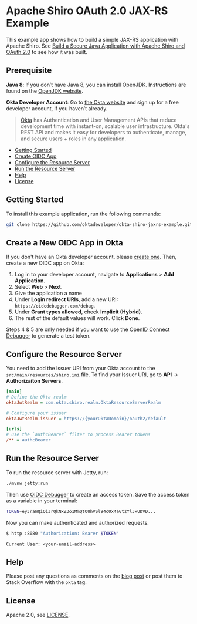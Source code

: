 # Apache Shiro OAuth 2.0 JAX-RS Example

This example app shows how to build a simple JAX-RS application with Apache Shiro. 
See [Build a Secure Java Application with Apache Shiro and OAuth 2.0][blog-post] to see how it was built.

## Prerequisite

**Java 8**: If you don’t have Java 8, you can install OpenJDK. Instructions are found on the  [OpenJDK website](https://openjdk.java.net/install/).

**Okta Developer Account**: Go to [the Okta website](https://developer.okta.com/signup/) and sign up for a free developer account, if you haven’t already.

> [Okta](https://developer.okta.com/) has Authentication and User Management APIs that reduce development time with instant-on, scalable user infrastructure. Okta's REST API and makes it easy for developers to authenticate, manage, and secure users + roles in any application.

* [Getting Started](#getting-started)
* [Create OIDC App](#create-a-new-oidc-app-in-okta)
* [Configure the Resource Server](#configure-the-resource-server)
* [Run the Resource Server](#run-the-resource-server)
* [Help](#help)
* [License](#license)

## Getting Started

To install this example application, run the following commands:

```bash
git clone https://github.com/oktadeveloper/okta-shiro-jaxrs-example.git
```

## Create a New OIDC App in Okta

If you don't have an Okta developer account, please [create one](https://developer.okta.com/signup/). Then, create a new OIDC app on Okta:

1. Log in to your developer account, navigate to **Applications** > **Add Application**.
3. Select **Web** > **Next**.
4. Give the application a name
5. Under  **Login redirect URIs**, add a new URI: `https://oidcdebugger.com/debug`.
6. Under **Grant types allowed**, check **Implicit (Hybrid)**.
7. The rest of the default values will work. Click  **Done**.

Steps 4 & 5 are only needed if you want to use the [OpenID Connect Debugger](https://oidcdebugger.com/) to generate a test token.

## Configure the Resource Server

You need to add the Issuer URI from your Okta account to the `src/main/resources/shiro.ini` file. To find your Issuer URI, go to **API** -> **Authorizaiton Servers**.

```ini
[main]
# Define the Okta realm
oktaJwtRealm = com.okta.shiro.realm.OktaResourceServerRealm

# Configure your issuer
oktaJwtRealm.issuer = https://{yourOktaDomain}/oauth2/default

[urls]
# use the `authcBearer` filter to process Bearer tokens
/** = authcBearer
```

## Run the Resource Server

To run the resource server with Jetty, run:

```bash
./mvnw jetty:run
```

Then use [OIDC Debugger](https://oidcdebugger.com/) to create an access token. Save the access token as a variable in your terminal:

```bash
TOKEN=eyJraWQiOiJrQkNxZ3o1MmQtOUhVSl94c0x4aGtzYlJxUDVD...
```

Now you can make authenticated and authorized requests.

```bash
$ http :8080 "Authorization: Bearer $TOKEN"
```

```text
Current User: <your-email-address>
```

## Help

Please post any questions as comments on the [blog post][blog-post] or post them to Stack Overflow with the `okta` tag.

## License

Apache 2.0, see [LICENSE](LICENSE).

[blog-post]: https://developer.okta.com/blog/2020/05/11/java-shiro-oauth
